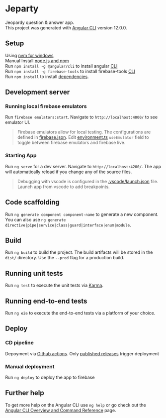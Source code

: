 # Jeparty

Jeopardy question & answer app.  
This project was generated with [Angular CLI](https://github.com/angular/angular-cli) version 12.0.0. 

## Setup

Using [nvm for windows](https://github.com/coreybutler/nvm-windows)  
Manual Install [node.js and npm](https://nodejs.org/en/)  
Run `npm install -g @angular/cli` to install angular [CLI](https://angular.io/cli)  
Run `npm install -g firebase-tools` to install firebase-tools [CLI](https://firebase.google.com/docs/cli#setup_update_cli)  
Run `npm install` to install [dependencies](./package.json).

## Development server
### Running local firebase emulators

Run `firebase emulators:start`. Navigate to `http://localhost:4000/` to see emulator UI.
> Firebase emulators allow for local testing. The configurations are defined in [firebase.json](./firebase.json). Edit [environment.ts](./src/environments/environment.ts) `useEmulator` field to toggle between firebase emulators and firebase live.

### Starting App

Run `ng serve` for a dev server. Navigate to `http://localhost:4200/`. The app will automatically reload if you change any of the source files.
> Debugging with vscode is configured in the [.vscode/launch.json](./.vscode/launch.json) file. Launch app from vscode to add breakpoints.

## Code scaffolding

Run `ng generate component component-name` to generate a new component. You can also use `ng generate directive|pipe|service|class|guard|interface|enum|module`.

## Build

Run `ng build` to build the project. The build artifacts will be stored in the `dist/` directory. Use the `--prod` flag for a production build.

## Running unit tests

Run `ng test` to execute the unit tests via [Karma](https://karma-runner.github.io).

## Running end-to-end tests

Run `ng e2e` to execute the end-to-end tests via a platform of your choice.

## Deploy
### CD pipeline

Depoyment via [Github actions](https://github.com/Gluecke/mdm-jeparty/actions). Only [published releases](https://github.com/Gluecke/mdm-jeparty/releases) trigger deployment

### Manual deployment

Run `ng deploy` to deploy the app to firebase

## Further help

To get more help on the Angular CLI use `ng help` or go check out the [Angular CLI Overview and Command Reference](https://angular.io/cli) page.
